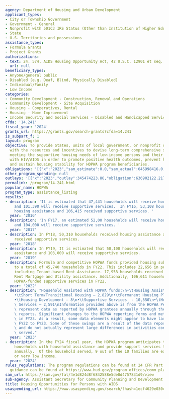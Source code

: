 ```yaml
---
agency: Department of Housing and Urban Development
applicant_types:
- City or Township Government
- Government - General
- Nonprofit with 501C3 IRS Status (Other than Institution of Higher Education)
- State
- U.S. Territories and possessions
assistance_types:
- Formula Grants
- Project Grants
authorizations:
- text: 24, 574, AIDS Housing Opportunity Act, 42 U.S.C. 12901 et seq.
  url: null
beneficiary_types:
- Anyone/general public
- Disabled (e.g. Deaf, Blind, Physically Disabled)
- Individual/Family
- Low Income
categories:
- Community Development - Construction, Renewal and Operations
- Community Development - Site Acquisition
- Housing - Cooperatives, Rental
- Housing - Home Improvement
- Income Security and Social Services - Disabled and Handicapped Services
cfda: '14.241'
fiscal_year: '2024'
grants_url: https://grants.gov/search-grants?cfda=14.241
is_subpart_f: 1
layout: program
objective: To provide States, units of local government, or nonprofit organizations
  with the resources and incentives to devise long-term comprehensive strategies for
  meeting the supportive housing needs of low-income persons and their families living
  with HIV/AIDS in order to promote positive health outcomes, prevent homelessness,
  and sustain housing stability for HOPWA program beneficiaries.
obligations: '[{"x":"2023","sam_estimate":0.0,"sam_actual":645998416.0,"usa_spending_actual":635860553.59},{"x":"2024","sam_estimate":0.0,"sam_actual":453456313.0,"usa_spending_actual":449419079.75},{"x":"2025","sam_estimate":0.0,"sam_actual":505000000.0,"usa_spending_actual":0.0}]'
other_program_spending: null
outlays: '[{"x":"2023","outlay":345474223.86,"obligation":636902122.21},{"x":"2024","outlay":16170959.6,"obligation":452945098.89},{"x":"2025","outlay":0.0,"obligation":0.0}]'
permalink: /program/14.241.html
popular_name: HOPWA
program_type: assistance_listing
results:
- description: 'It is estimated that 47,441 households will receive housing assistance
    and 101,390 will receive supportive services.  In FY16, 53,108 households received
    housing assistance and 106,415 received supportive services. '
  year: '2016'
- description: 'In FY17, an estimated 52,00 households will receive housing assistance
    and 104,000 will receive supportive services. '
  year: '2017'
- description: In FY18, 50,310 households received housing assistance and 103,249
    received supportive services.
  year: '2018'
- description: In FY19, It is estimated that 50,100 households will receive housing
    assistance and 103,000 will receive supportive services.
  year: '2019'
- description: Formula and competitive HOPWA funds provided housing subsidy assistance
    to a total of 45,740 households in FY22. This includes 22,656 in permanent housing
    including Tenant-based Rent Assistance. 17,958 households received Short Term
    Rent Mortgage and Utility assistance. Additionally, 106,611 households received
    HOPWA-funded supportive services in FY22.
  year: '2022'
- description: "Household Assisted with HOPWA funds:\n•\tHousing Assistance – 4,345\n\
    •\tShort Term/Transitional Housing – 2,829\n•\tPermanent Housing Placement - 858\n\
    •\tHousing Development – 8\n•\tSupportive Services  - 10,550\n•\tHousing Information\
    \ Services – 2,591\nInformation provided above is from the HOPWA Performance Profiles\
    \ represent data as reported by HOPWA grantees annually through their HOPWA performance\
    \ reports. Significant changes to the HOPWA reporting forms and methodology occurred\
    \ in FY23. As a result, some data elements might appear to have large swings from\
    \ FY22 to FY23. Some of these swings are a result of the data reporting changes\
    \ and do not actually represent large differences in activities conducted or households\
    \ served."
  year: '2023'
- description: In the FY24 fiscal year, the HOPWA program anticipates to serve 46,000
    households with household assistance and provide support services to 62,000 households
    annually.  Of the household served, 9 out of the 10 families are extremely low
    or very low income.
  year: '2024'
rules_regulations: The program regulations can be found at 24 CFR Part 574. Program
  guidance can be found at https://www.hud.gov/program_offices/comm_planning/hopwa.
sam_url: https://sam.gov/fal/4e1d824d8f6842588e5de0d4757831d9/view
sub-agency: Assistant Secretary for Community Planning and Development
title: Housing Opportunities for Persons with AIDS
usaspending_url: https://www.usaspending.gov/search/?hash=1ecf4629e030c745de82d6786dd1a9bd
---
```

